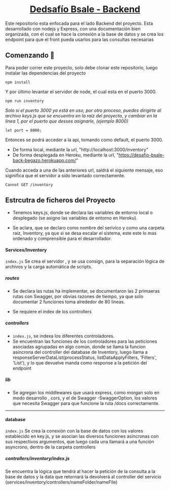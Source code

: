 <h1 align="center">
  <a href="https://desafio-bsale-back-begazo.herokuapp.com/docs/">
    Dedsafío Bsale - Backend
  </a>
</h1>

Este repositorio esta enfocada para el lado Backend del proyecto. Esta desarrollado con nodejs y Express, con una documentación bien organizada, con el cual se hace la conexión a la base de datos y se crea los endpoint para que el front pueda usarlos para las consultas necesarias 

## Comenzando 🚀

Para poder correr este proyecto, solo debe clonar este repositorio, luego instalar las dependencias del proyecto

```
npm install
```
Y por último levantar el servidor de node, el cual esta en el puerto 3000. 
```
npm run inventory
```

_Solo si el puerto 3000 ya está en uso, por otro proceso, puedes dirigirte al archivo keys.js que se encuentra en la raíz del proyecto, y cambiar en la linea 1, por el puerto que desses asignarle, (ejemplo 8000)_

```
let port = 8000;
```

Entonces se podrá acceder a la api, tomando como default, el puerto 3000.
  - De forma local, mediante la url, "http://localhost:3000/inventory"
  - De forma desplegada en Heroku, mediante la url, "https://desafio-bsale-back-begazo.herokuapp.com/"

Cuando acceda a una de las anteriores url, saldrá el siguiente mensaje, eso siginifica que el servidor a sido levantado correctamente.
```
Cannot GET /inventory
```

## Estrcutra de ficheros del Proyecto

  - Tenemos keys.js, donde se declara las variables de entorno local o desplegado (se asigno las variables de entorno en Heroku).

  - Se aclara, que se declaro como nombre del serivico y como una carpeta raiz, Inventory, ya que si se desa escalar el sistema, este este lo mas ordenado y comprensible para el desarrollador.

  #### Services/Inventory

  `index.js` Se crea el servidor , y se usa consign, para la separación lógica de archivos y la carga automática de scripts.

  ##### routes
  - Se declara las rutas ha implementar, se documentaron las 2 primaeras rutas con Swagger, por obvias razones de tiempo, ya que solo documentar 2 funciones toma alrededor de 80 lineas.

  - Se requiere el index de los controllers
  
  ##### controllers

  - `index.js`, se indexa los diferentes controladores.
  - Se encuentran las funciones de los controladores para las peticiones asociadas agrupadas en algo común, donde se llama la funcion asincrona del controller del database de Inventory, luego llama a responseServerDataList(processStatus, listDataApplyFilters, 'Filters', 'List'), y lo que devuelve manda como response a la petición del endpoint

  ##### lib

  - Se agregan los middlewares que usará express, como morgan solo en modo desarrollo , cors, y el de Swagger
  -SwaggerOption, los valores que necesita Swagger para que funcione la ruta /docs correctamente.
  
----------------------------------------------------------------------------------------------------------------------------

  #### database

  `index.js` Se crea la conexión con la base de datos con los valores establecido en key.js, y se asocian las diversos funciones asincronas con sus respectivos argumentos, que luego cada una llamará a una función asyncrono, dentro de la carpeta controllers

  ##### controllers/inventory/index.js

  Se encuentra la lógica que tendrá al hacer la petición de la consulta a la base de datos y la data que retornará la devolverá al controller del servicio (services/inventory/controllers/nameFolder/nameFile)


